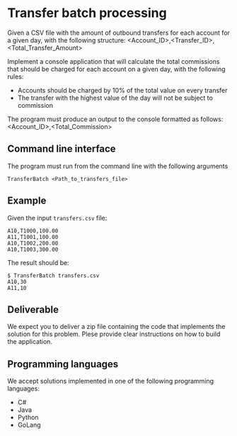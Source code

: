 # Transfer batch processing

Given a CSV file with the amount of outbound transfers for each account for a given day, with the following structure:
<Account_ID>,<Transfer_ID>,<Total_Transfer_Amount>

Implement a console application that will calculate the total commissions that should be charged for each account on a given day, with the following rules:
* Accounts should be charged by 10% of the total value on every transfer
* The transfer with the highest value of the day will not be subject to commission

The program must produce an output to the console formatted as follows:
<Account_ID>,<Total_Commission>

## Command line interface
The program must run from the command line with the following arguments
```
TransferBatch <Path_to_transfers_file>
```

## Example
Given the input `transfers.csv` file:
```
A10,T1000,100.00
A11,T1001,100.00
A10,T1002,200.00
A10,T1003,300.00
```

The result should be:
```
$ TransferBatch transfers.csv
A10,30
A11,10
```

## Deliverable
We expect you to deliver a zip file containing the code that implements the solution for this problem.
Plese provide clear instructions on how to build the application.

## Programming languages
We accept solutions implemented in one of the following programming languages:
* C#
* Java
* Python
* GoLang